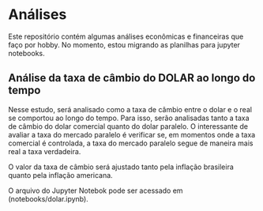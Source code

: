 # Análises

Este repositório contém algumas análises econômicas e financeiras que faço por hobby. No momento, estou migrando as planilhas para jupyter notebooks.

## Análise da taxa de câmbio do DOLAR ao longo do tempo

Nesse estudo, será analisado como a taxa de câmbio entre o dolar e o real se comportou ao longo do tempo. Para isso, serão analisadas tanto a taxa de câmbio do dolar comercial quanto do dolar paralelo. O interessante de avaliar a taxa do mercado paralelo é verificar se, em momentos onde a taxa comercial é controlada, a taxa do mercado paralelo segue de maneira mais real a taxa verdadeira.

O valor da taxa de câmbio será ajustado tanto pela inflação brasileira quanto pela inflação americana.

O arquivo do Jupyter Notebok pode ser acessado em (notebooks/dolar.ipynb).
